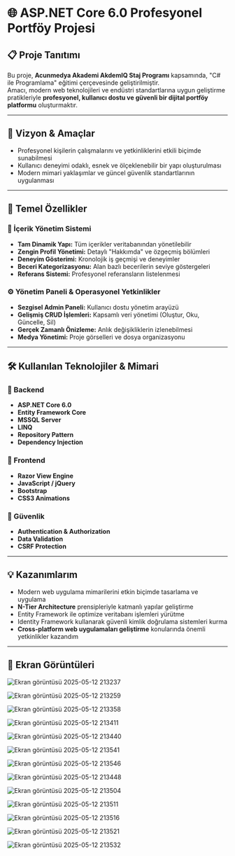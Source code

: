 # 🌐 ASP.NET Core 6.0 Profesyonel Portföy Projesi

## 📋 Proje Tanıtımı  
Bu proje, **Acunmedya Akademi AkdemIQ Staj Programı** kapsamında, "C# ile Programlama" eğitimi çerçevesinde geliştirilmiştir.  
Amacı, modern web teknolojileri ve endüstri standartlarına uygun geliştirme pratikleriyle **profesyonel, kullanıcı dostu ve güvenli bir dijital portföy platformu** oluşturmaktır.

---

## 🎯 Vizyon & Amaçlar  

- Profesyonel kişilerin çalışmalarını ve yetkinliklerini etkili biçimde sunabilmesi  
- Kullanıcı deneyimi odaklı, esnek ve ölçeklenebilir bir yapı oluşturulması  
- Modern mimari yaklaşımlar ve güncel güvenlik standartlarının uygulanması  

---

## 🚀 Temel Özellikler  

### 💼 İçerik Yönetim Sistemi  
- **Tam Dinamik Yapı:** Tüm içerikler veritabanından yönetilebilir  
- **Zengin Profil Yönetimi:** Detaylı "Hakkımda" ve özgeçmiş bölümleri  
- **Deneyim Gösterimi:** Kronolojik iş geçmişi ve deneyimler  
- **Beceri Kategorizasyonu:** Alan bazlı becerilerin seviye göstergeleri  
- **Referans Sistemi:** Profesyonel referansların listelenmesi  

### ⚙ Yönetim Paneli & Operasyonel Yetkinlikler  
- **Sezgisel Admin Paneli:** Kullanıcı dostu yönetim arayüzü  
- **Gelişmiş CRUD İşlemleri:** Kapsamlı veri yönetimi (Oluştur, Oku, Güncelle, Sil)  
- **Gerçek Zamanlı Önizleme:** Anlık değişikliklerin izlenebilmesi  
- **Medya Yönetimi:** Proje görselleri ve dosya organizasyonu  

---

## 🛠 Kullanılan Teknolojiler & Mimari  

### 🔧 Backend  
- **ASP.NET Core 6.0**  
- **Entity Framework Core**  
- **MSSQL Server**  
- **LINQ**  
- **Repository Pattern**  
- **Dependency Injection**  

### 🎨 Frontend  
- **Razor View Engine**  
- **JavaScript / jQuery**  
- **Bootstrap**  
- **CSS3 Animations**  

### 🔐 Güvenlik  
- **Authentication & Authorization**  
- **Data Validation**  
- **CSRF Protection**  

---

## 💡 Kazanımlarım  

- Modern web uygulama mimarilerini etkin biçimde tasarlama ve uygulama  
- **N-Tier Architecture** prensipleriyle katmanlı yapılar geliştirme  
- Entity Framework ile optimize veritabanı işlemleri yürütme  
- Identity Framework kullanarak güvenli kimlik doğrulama sistemleri kurma  
- **Cross-platform web uygulamaları geliştirme** konularında önemli yetkinlikler kazandım  

---

## 📸 Ekran Görüntüleri  


![Ekran görüntüsü 2025-05-12 213237](https://github.com/user-attachments/assets/266eb721-724c-4cf2-a371-ef982eac0ce8)


![Ekran görüntüsü 2025-05-12 213259](https://github.com/user-attachments/assets/9508174f-c105-4a8e-a8f6-e38be55635da)



![Ekran görüntüsü 2025-05-12 213358](https://github.com/user-attachments/assets/91df06d7-1628-4eb1-8735-526dae884044)



![Ekran görüntüsü 2025-05-12 213411](https://github.com/user-attachments/assets/35fed5d7-d298-452d-aa37-003540e9f13d)



![Ekran görüntüsü 2025-05-12 213440](https://github.com/user-attachments/assets/54e2a87f-c6f7-412a-9e95-08714c2c875f)


![Ekran görüntüsü 2025-05-12 213541](https://github.com/user-attachments/assets/3143a7b4-7a5c-40dd-aab2-3b9626c8baf4)



![Ekran görüntüsü 2025-05-12 213546](https://github.com/user-attachments/assets/c08daf12-0ac2-47f4-90ea-50f605645bd7)



![Ekran görüntüsü 2025-05-12 213448](https://github.com/user-attachments/assets/a6eea112-72d8-47c7-b9e8-e13ace6f7aa1)



![Ekran görüntüsü 2025-05-12 213504](https://github.com/user-attachments/assets/14d04269-6e20-4754-ad9f-b8b82fc61eff)



![Ekran görüntüsü 2025-05-12 213511](https://github.com/user-attachments/assets/4022961d-56d4-485c-9547-8ebcc9afa687)



![Ekran görüntüsü 2025-05-12 213516](https://github.com/user-attachments/assets/4be50eef-a8ad-49b6-a6ab-e268c51a7dd2)




![Ekran görüntüsü 2025-05-12 213521](https://github.com/user-attachments/assets/04d6469f-7936-455e-8607-96fe3359691b)



![Ekran görüntüsü 2025-05-12 213532](https://github.com/user-attachments/assets/8ff9afd4-16af-4e0e-8f5f-842a00b589b9)






